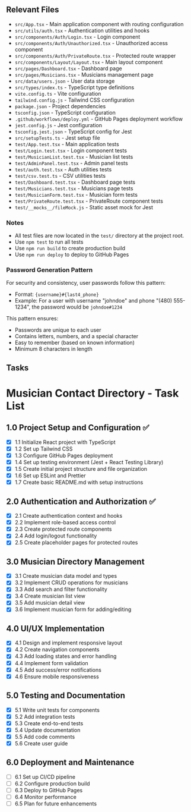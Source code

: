 ## Relevant Files

* `src/App.tsx` - Main application component with routing configuration
* `src/utils/auth.tsx` - Authentication utilities and hooks
* `src/components/Auth/Login.tsx` - Login component
* `src/components/Auth/Unauthorized.tsx` - Unauthorized access component
* `src/components/Auth/PrivateRoute.tsx` - Protected route wrapper
* `src/components/Layout/Layout.tsx` - Main layout component
* `src/pages/Dashboard.tsx` - Dashboard page
* `src/pages/Musicians.tsx` - Musicians management page
* `src/data/users.json` - User data storage
* `src/types/index.ts` - TypeScript type definitions
* `vite.config.ts` - Vite configuration
* `tailwind.config.js` - Tailwind CSS configuration
* `package.json` - Project dependencies
* `tsconfig.json` - TypeScript configuration
* `.github/workflows/deploy.yml` - GitHub Pages deployment workflow
* `jest.config.js` - Jest configuration
* `tsconfig.jest.json` - TypeScript config for Jest
* `src/setupTests.ts` - Jest setup file
* `test/App.test.tsx` - Main application tests
* `test/Login.test.tsx` - Login component tests
* `test/MusicianList.test.tsx` - Musician list tests
* `test/AdminPanel.test.tsx` - Admin panel tests
* `test/auth.test.tsx` - Auth utilities tests
* `test/csv.test.ts` - CSV utilities tests
* `test/Dashboard.test.tsx` - Dashboard page tests
* `test/Musicians.test.tsx` - Musicians page tests
* `test/MusicianForm.test.tsx` - Musician form tests
* `test/PrivateRoute.test.tsx` - PrivateRoute component tests
* `test/__mocks__/fileMock.js` - Static asset mock for Jest

### Notes

* All test files are now located in the `test/` directory at the project root.
* Use `npm test` to run all tests
* Use `npm run build` to create production build
* Use `npm run deploy` to deploy to GitHub Pages

### Password Generation Pattern

For security and consistency, user passwords follow this pattern:
* Format: `{username}#{last4_phone}`
* Example: For a user with username "johndoe" and phone "(480) 555-1234", the password would be `johndoe#1234`

This pattern ensures:
* Passwords are unique to each user
* Contains letters, numbers, and a special character
* Easy to remember (based on known information)
* Minimum 8 characters in length

## Tasks

# Musician Contact Directory - Task List

## 1.0 Project Setup and Configuration ✅

* [x] 1.1 Initialize React project with TypeScript
* [x] 1.2 Set up Tailwind CSS
* [x] 1.3 Configure GitHub Pages deployment
* [x] 1.4 Set up testing environment (Jest + React Testing Library)
* [x] 1.5 Create initial project structure and file organization
* [x] 1.6 Set up ESLint and Prettier
* [x] 1.7 Create basic README.md with setup instructions

## 2.0 Authentication and Authorization ✅

* [x] 2.1 Create authentication context and hooks
* [x] 2.2 Implement role-based access control
* [x] 2.3 Create protected route components
* [x] 2.4 Add login/logout functionality
* [x] 2.5 Create placeholder pages for protected routes

## 3.0 Musician Directory Management

* [x] 3.1 Create musician data model and types
* [x] 3.2 Implement CRUD operations for musicians
* [x] 3.3 Add search and filter functionality
* [x] 3.4 Create musician list view
* [x] 3.5 Add musician detail view
* [x] 3.6 Implement musician form for adding/editing

## 4.0 UI/UX Implementation

* [x] 4.1 Design and implement responsive layout
* [x] 4.2 Create navigation components
* [x] 4.3 Add loading states and error handling
* [x] 4.4 Implement form validation
* [x] 4.5 Add success/error notifications
* [x] 4.6 Ensure mobile responsiveness

## 5.0 Testing and Documentation

* [x] 5.1 Write unit tests for components
* [x] 5.2 Add integration tests
* [x] 5.3 Create end-to-end tests
* [x] 5.4 Update documentation
* [x] 5.5 Add code comments
* [x] 5.6 Create user guide

## 6.0 Deployment and Maintenance

* [ ] 6.1 Set up CI/CD pipeline
* [ ] 6.2 Configure production build
* [ ] 6.3 Deploy to GitHub Pages
* [ ] 6.4 Monitor performance
* [ ] 6.5 Plan for future enhancements 
